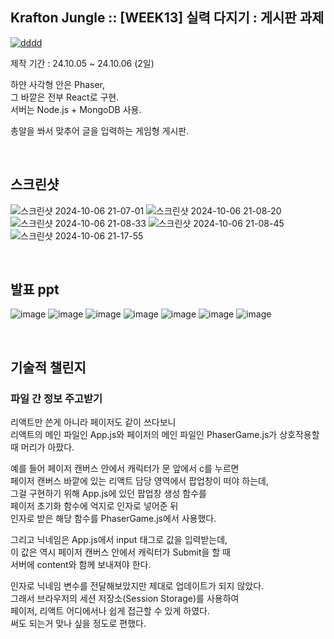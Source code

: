 ## Krafton Jungle :: [WEEK13] 실력 다지기 : 게시판 과제

[![dddd](https://github.com/user-attachments/assets/63f8d8a8-01a6-4b0b-b59d-c2116b227cd0)](https://www.youtube.com/watch?v=Fej_Fc2lXto)


제작 기간 : 24.10.05 ~ 24.10.06 (2일)

하얀 사각형 안은 Phaser,<br>
그 바깥은 전부 React로 구현. <br>
서버는 Node.js + MongoDB 사용. <br>

총알을 쏴서 맞추어 글을 입력하는 게임형 게시판.

 <br>

## 스크린샷

![스크린샷 2024-10-06 21-07-01](https://github.com/user-attachments/assets/f0614248-8df3-4bac-a996-9d73ac6c1aeb)
![스크린샷 2024-10-06 21-08-20](https://github.com/user-attachments/assets/125b47bf-d38d-414b-af90-05d6d6ae7cbe)
![스크린샷 2024-10-06 21-08-33](https://github.com/user-attachments/assets/30e1646e-a7bc-40f1-aa04-2697446a4037)
![스크린샷 2024-10-06 21-08-45](https://github.com/user-attachments/assets/0407f8a3-9b5b-4ca1-b9f0-f38140d6c527)
![스크린샷 2024-10-06 21-17-55](https://github.com/user-attachments/assets/359a4173-cb57-4e19-ba04-b3257c55e787)

<br>

## 발표 ppt

![image](https://github.com/user-attachments/assets/8ff1b74a-d699-4901-b40c-783d6634b2fa)
![image](https://github.com/user-attachments/assets/13c71133-1a24-4265-83ad-1bb6140d06a1)
![image](https://github.com/user-attachments/assets/b3b66bb6-3335-456a-9f1c-b30eb5cb8d45)
![image](https://github.com/user-attachments/assets/e6581c69-0038-4ba0-8f60-03d82879b6c9)
![image](https://github.com/user-attachments/assets/4d03670a-dc25-4380-9815-b42d170e3711)
![image](https://github.com/user-attachments/assets/4ef26921-ba32-4e79-8afc-a15d98da48cf)
![image](https://github.com/user-attachments/assets/0b51bc60-422b-4b26-9ba2-95d88e47d859)

 <br>

## 기술적 챌린지
### 파일 간 정보 주고받기
리액트만 쓴게 아니라 페이저도 같이 쓰다보니<br>
리액트의 메인 파일인 App.js와 페이저의 메인 파일인 PhaserGame.js가 상호작용할 때 머리가 아팠다.

예를 들어 페이저 캔버스 안에서 캐릭터가 문 앞에서 c를 누르면<br>
페이저 캔버스 바깥에 있는 리액트 담당 영역에서 팝업창이 떠야 하는데,<br>
그걸 구현하기 위해 App.js에 있던 팝업창 생성 함수를 <br>
페이저 초기화 함수에 억지로 인자로 넣어준 뒤<br>
인자로 받은 해당 함수를 PhaserGame.js에서 사용했다.

그리고 닉네임은 App.js에서 input 태그로 값을 입력받는데,<br>
이 값은 역시 페이저 캔버스 안에서 캐릭터가 Submit을 할 때<br>
서버에 content와 함께 보내져야 한다.<br>

인자로 닉네임 변수를 전달해보았지만 제대로 업데이트가 되지 않았다.<br>
그래서 브라우저의 세션 저장소(Session Storage)를 사용하여<br>
페이저, 리액트 어디에서나 쉽게 접근할 수 있게 하였다.<br>
써도 되는거 맞나 싶을 정도로 편했다.


